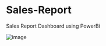 # Sales-Report
Sales Report Dashboard using PowerBi

![image](https://github.com/P-r-e-k-s-h-a/Sales-Report/assets/122606999/5f26eb9e-8ac6-4043-8f9f-85cfd9f94a8c)
